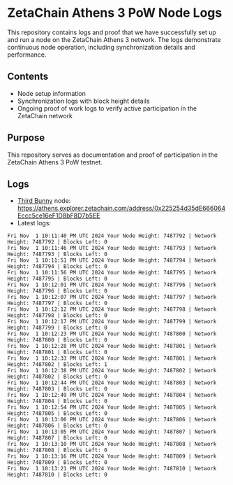 # ZetaChain Athens 3 PoW Node Logs
This repository contains logs and proof that we have successfully set up and run a node on the ZetaChain Athens 3 network. The logs demonstrate continuous node operation, including synchronization details and performance.

## Contents
- Node setup information
- Synchronization logs with block height details
- Ongoing proof of work logs to verify active participation in the ZetaChain network

## Purpose
This repository serves as documentation and proof of participation in the ZetaChain Athens 3 PoW testnet.

## Logs

- [Third Bunny](https://thirdbunny.xyz/) node: https://athens.explorer.zetachain.com/address/0x225254d35dE666064Eccc5ce16eF1D8bF8D7b5EE
- Latest logs:
```
Fri Nov  1 10:11:40 PM UTC 2024 Your Node Height: 7487792 | Network Height: 7487792 | Blocks Left: 0
Fri Nov  1 10:11:46 PM UTC 2024 Your Node Height: 7487793 | Network Height: 7487793 | Blocks Left: 0
Fri Nov  1 10:11:51 PM UTC 2024 Your Node Height: 7487794 | Network Height: 7487794 | Blocks Left: 0
Fri Nov  1 10:11:56 PM UTC 2024 Your Node Height: 7487795 | Network Height: 7487795 | Blocks Left: 0
Fri Nov  1 10:12:01 PM UTC 2024 Your Node Height: 7487796 | Network Height: 7487796 | Blocks Left: 0
Fri Nov  1 10:12:07 PM UTC 2024 Your Node Height: 7487797 | Network Height: 7487797 | Blocks Left: 0
Fri Nov  1 10:12:12 PM UTC 2024 Your Node Height: 7487798 | Network Height: 7487798 | Blocks Left: 0
Fri Nov  1 10:12:17 PM UTC 2024 Your Node Height: 7487799 | Network Height: 7487799 | Blocks Left: 0
Fri Nov  1 10:12:23 PM UTC 2024 Your Node Height: 7487800 | Network Height: 7487800 | Blocks Left: 0
Fri Nov  1 10:12:28 PM UTC 2024 Your Node Height: 7487801 | Network Height: 7487801 | Blocks Left: 0
Fri Nov  1 10:12:33 PM UTC 2024 Your Node Height: 7487801 | Network Height: 7487802 | Blocks Left: 1
Fri Nov  1 10:12:38 PM UTC 2024 Your Node Height: 7487802 | Network Height: 7487802 | Blocks Left: 0
Fri Nov  1 10:12:44 PM UTC 2024 Your Node Height: 7487803 | Network Height: 7487803 | Blocks Left: 0
Fri Nov  1 10:12:49 PM UTC 2024 Your Node Height: 7487804 | Network Height: 7487804 | Blocks Left: 0
Fri Nov  1 10:12:54 PM UTC 2024 Your Node Height: 7487805 | Network Height: 7487805 | Blocks Left: 0
Fri Nov  1 10:13:00 PM UTC 2024 Your Node Height: 7487806 | Network Height: 7487806 | Blocks Left: 0
Fri Nov  1 10:13:05 PM UTC 2024 Your Node Height: 7487807 | Network Height: 7487807 | Blocks Left: 0
Fri Nov  1 10:13:10 PM UTC 2024 Your Node Height: 7487808 | Network Height: 7487808 | Blocks Left: 0
Fri Nov  1 10:13:16 PM UTC 2024 Your Node Height: 7487809 | Network Height: 7487809 | Blocks Left: 0
Fri Nov  1 10:13:21 PM UTC 2024 Your Node Height: 7487810 | Network Height: 7487810 | Blocks Left: 0
```
